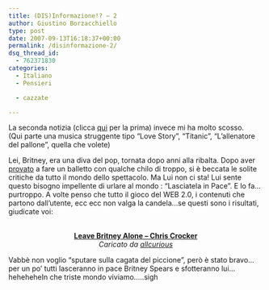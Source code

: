 ```yaml
---
title: (DIS)Informazione!? – 2
author: Giustino Borzacchiello
type: post
date: 2007-09-13T16:18:37+00:00
permalink: /disinformazione-2/
dsq_thread_id:
  - 762371830
categories:
  - Italiano
  - Pensieri

  - cazzate

---
```

La seconda notizia (clicca [qui][1] per la prima) invece mi ha molto scosso.  
(Qui parte una musica struggente tipo &#8220;Love Story&#8221;, &#8220;Titanic&#8221;, &#8220;L&#8217;allenatore del pallone&#8221;, quella che volete)

Lei, Britney, era una diva del pop, tornata dopo anni alla ribalta. Dopo aver [provato][2] a fare un balletto con qualche chilo di troppo, si è beccata le solite critiche da tutto il mondo dello spettacolo. Ma Lui non ci sta! Lui sente questo bisogno impellente di urlare al mondo : &#8220;Lasciatela in Pace&#8221;. E lo fa&#8230;purtroppo. A volte penso che tutto il gioco del WEB 2.0, i contenuti che partono dall&#8217;utente, ecc ecc non valga la candela&#8230;se questi sono i risultati, giudicate voi:

<!--more-->

<div align="center">
  <br /><b><a href="http://dailymotion.alice.it/video/x2ypin_leave-britney-alone-chris-crocker_fun">Leave Britney Alone &#8211; Chris Crocker</a></b><br /><i>Caricato da <a href="http://dailymotion.alice.it/allcurious">allcurious</a></i>
</div>

Vabbè non voglio “sputare sulla cagata del piccione”, però è stato bravo…per un po’ tutti lasceranno in pace Britney Spears e sfotteranno lui…heheheheIn che triste mondo viviamo…..sigh

 [1]: http://jubstuff.netsons.org/index.php/2007/09/13/disinformazione-1.html/
 [2]: http://musica.alice.it/gallery/britney_spears_divorzio.html